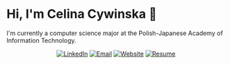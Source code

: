 # Hi, I'm Celina Cywinska 👋

I'm currently a computer science major at the Polish-Japanese Academy of Information Technology. 

<div align="center">
  <a href="https://www.linkedin.com/in/celinacywinska"><img alt="LinkedIn" src="https://img.shields.io/badge/Cody_Um-%230077B5.svg?style=flat&logo=linkedin&logoColor=white"/></a>
  <a href="mailto:celinacywinska@gmail.com"><img alt="Email" src="https://img.shields.io/badge/yunsuun@gmail.com-D14836?style=flat&logo=gmail&logoColor=white"/></a>
  <a href="https://umcody.github.io/portfolio/"><img alt="Website" src="https://img.shields.io/website?down_color=lightgrey&down_message=offline&label=umcody.github.io&up_color=green&up_message=online&url=https://umcody.github.io/portfolio/"/></a>
  <a href="./PATH_TO_RESUME.pdf"><img alt="Resume" src="https://img.shields.io/badge/Resume_(last_updated)-Aug_2021-green"/></a>
</div><br/>
